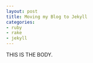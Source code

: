 ```yaml
--- 
layout: post
title: Moving my Blog to Jekyll
categories:
- ruby
- rake
- jekyll
---
```


THIS IS THE BODY.
